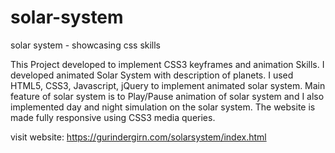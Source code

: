 # solar-system
solar system - showcasing css skills

This Project developed to implement CSS3 keyframes and animation Skills. I developed animated Solar System with description of planets. I used HTML5, CSS3, Javascript, jQuery to implement animated solar system. Main feature of solar system is to Play/Pause animation of solar system and I also implemented day and night simulation on the solar system. The website is made fully responsive using CSS3 media queries.

visit website: https://gurindergirn.com/solarsystem/index.html
